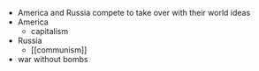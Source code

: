 - America and Russia compete to take over with their world ideas
- America
	- capitalism
- Russia
	- [[communism]]
- war without bombs